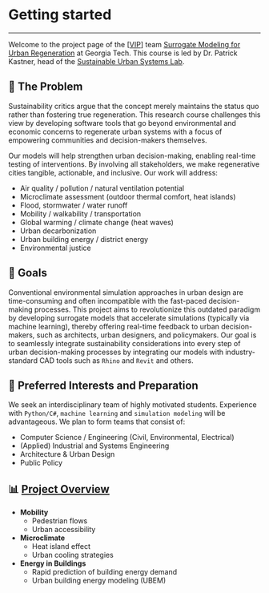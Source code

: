 # Getting started

---


Welcome to the project page of the [[VIP][VIP]] team [Surrogate Modeling for Urban Regeneration](https://vip-smur.github.io/wiki/) at Georgia Tech. This course is led by Dr. Patrick Kastner, head of the [Sustainable Urban Systems Lab](https://sustain.arch.gatech.edu).


## 📝 The Problem

Sustainability critics argue that the concept merely maintains the status quo rather than fostering true regeneration. This research course challenges this view by developing software tools that go beyond environmental and economic concerns to regenerate urban systems with a focus of empowering communities and decision-makers themselves. 

Our models will help strengthen urban decision-making, enabling real-time testing of interventions. By involving all stakeholders, we make regenerative cities tangible, actionable, and inclusive. Our work will address:

- Air quality / pollution / natural ventilation potential 
- Microclimate assessment (outdoor thermal comfort, heat islands)
- Flood, stormwater / water runoff 
- Mobility / walkability / transportation 
- Global warming / climate change (heat waves) 
- Urban decarbonization
- Urban building energy / district energy 
- Environmental justice  


## 🎯 Goals

Conventional environmental simulation approaches in urban design are time-consuming and often incompatible with the fast-paced decision-making processes. This project aims to revolutionize this outdated paradigm by developing surrogate models that accelerate simulations (typically via machine learning), thereby offering real-time feedback to urban decision-makers, such as architects, urban designers, and policymakers. 
Our goal is to seamlessly integrate sustainability considerations into every step of urban decision-making processes by integrating our models with industry-standard CAD tools such as `Rhino` and `Revit` and others.


## 📌 Preferred Interests and Preparation


We seek an interdisciplinary team of highly motivated students. Experience with `Python/C#`, `machine learning` and `simulation modeling` will be advantageous. We plan to form teams that consist of:

- Computer Science / Engineering (Civil, Environmental, Electrical) 
- (Applied) Industrial and Systems Engineering
- Architecture & Urban Design
- Public Policy

  
## 📊 [Project Overview](https://vip-smur.github.io/wiki/projects/)

- **Mobility**
    - Pedestrian flows
    - Urban accessibility
- **Microclimate**
    - Heat island effect
    - Urban cooling strategies
- **Energy in Buildings**
    - Rapid prediction of building energy demand
    - Urban building energy modeling (UBEM)



[VIP]: https://vip.gatech.edu/vip-vertically-integrated-projects-program "The Vertically Integrated Projects (VIP) Program is a transformative approach to enhancing higher education by engaging undergraduate and graduate students in ambitious, long-term, large-scale, multidisciplinary project teams that are led by faculty. The program has been rigorously evaluated and refined over more than two decades.<br><br> In VIP, teams of undergraduate students – from various years, disciplines and backgrounds – work with faculty and graduate students in their areas of scholarship and exploration. Undergraduate students earn academic credit for their work and have direct experience with the innovation process, while faculty and graduate students benefit from the extended efforts of their teams."
